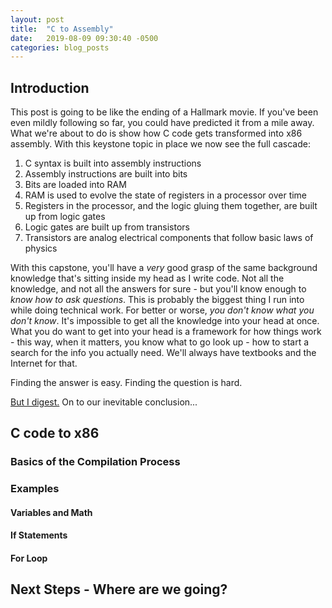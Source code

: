 ```yaml
---
layout: post
title:  "C to Assembly"
date:   2019-08-09 09:30:40 -0500
categories: blog_posts
---
```



## Introduction

This post is going to be like the ending of a Hallmark movie. If you've been even mildly following so far, you could have predicted it from a mile away. What we're about to do is show how C code gets transformed into x86 assembly. With this keystone topic in place we now see the full cascade:

1. C syntax is built into assembly instructions
2. Assembly instructions are built into bits
3. Bits are loaded into RAM
4. RAM is used to evolve the state of registers in a processor over time
5. Registers in the processor, and the logic gluing them together, are built up from logic gates
6. Logic gates are built up from transistors
7. Transistors are analog electrical components that follow basic laws of physics

With this capstone, you'll have a _very_ good grasp of the same background knowledge that's sitting inside my head as I write code. Not all the knowledge, and not all the answers for sure - but you'll know enough to _know how to ask questions_. This is probably the biggest thing I run into while doing technical work. For better or worse, _you don't know what you don't know_. It's impossible to get all the knowledge into your head at once. What you do want to get into your head is a framework for how things work - this way, when it matters, you know what to go look up - how to start a search for the info you actually need. We'll always have textbooks and the Internet for that.

Finding the answer is easy. Finding the question is hard.

[But I digest.](https://en.wikiquote.org/wiki/Family_Guy/Season_6) On to our inevitable conclusion...

## C code to x86

### Basics of the Compilation Process

### Examples

#### Variables and Math

#### If Statements

#### For Loop


## Next Steps - Where are we going?